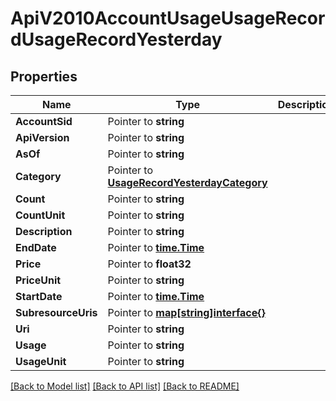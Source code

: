 # ApiV2010AccountUsageUsageRecordUsageRecordYesterday

## Properties

Name | Type | Description | Notes
------------ | ------------- | ------------- | -------------
**AccountSid** | Pointer to **string** |  | [optional] 
**ApiVersion** | Pointer to **string** |  | [optional] 
**AsOf** | Pointer to **string** |  | [optional] 
**Category** | Pointer to [**UsageRecordYesterdayCategory**](usage_record_yesterday_category.md) |  | [optional] 
**Count** | Pointer to **string** |  | [optional] 
**CountUnit** | Pointer to **string** |  | [optional] 
**Description** | Pointer to **string** |  | [optional] 
**EndDate** | Pointer to [**time.Time**](time.Time.md) |  | [optional] 
**Price** | Pointer to **float32** |  | [optional] 
**PriceUnit** | Pointer to **string** |  | [optional] 
**StartDate** | Pointer to [**time.Time**](time.Time.md) |  | [optional] 
**SubresourceUris** | Pointer to [**map[string]interface{}**](.md) |  | [optional] 
**Uri** | Pointer to **string** |  | [optional] 
**Usage** | Pointer to **string** |  | [optional] 
**UsageUnit** | Pointer to **string** |  | [optional] 

[[Back to Model list]](../README.md#documentation-for-models) [[Back to API list]](../README.md#documentation-for-api-endpoints) [[Back to README]](../README.md)


